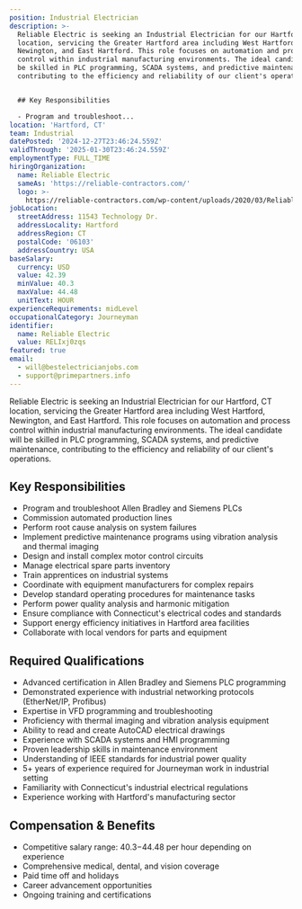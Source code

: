 ```yaml
---
position: Industrial Electrician
description: >-
  Reliable Electric is seeking an Industrial Electrician for our Hartford, CT
  location, servicing the Greater Hartford area including West Hartford,
  Newington, and East Hartford. This role focuses on automation and process
  control within industrial manufacturing environments. The ideal candidate will
  be skilled in PLC programming, SCADA systems, and predictive maintenance,
  contributing to the efficiency and reliability of our client's operations.


  ## Key Responsibilities

  - Program and troubleshoot...
location: 'Hartford, CT'
team: Industrial
datePosted: '2024-12-27T23:46:24.559Z'
validThrough: '2025-01-30T23:46:24.559Z'
employmentType: FULL_TIME
hiringOrganization:
  name: Reliable Electric
  sameAs: 'https://reliable-contractors.com/'
  logo: >-
    https://reliable-contractors.com/wp-content/uploads/2020/03/Reliable-Electric-Logo.jpg
jobLocation:
  streetAddress: 11543 Technology Dr.
  addressLocality: Hartford
  addressRegion: CT
  postalCode: '06103'
  addressCountry: USA
baseSalary:
  currency: USD
  value: 42.39
  minValue: 40.3
  maxValue: 44.48
  unitText: HOUR
experienceRequirements: midLevel
occupationalCategory: Journeyman
identifier:
  name: Reliable Electric
  value: RELIxj0zqs
featured: true
email:
  - will@bestelectricianjobs.com
  - support@primepartners.info
---
```




Reliable Electric is seeking an Industrial Electrician for our Hartford, CT location, servicing the Greater Hartford area including West Hartford, Newington, and East Hartford. This role focuses on automation and process control within industrial manufacturing environments. The ideal candidate will be skilled in PLC programming, SCADA systems, and predictive maintenance, contributing to the efficiency and reliability of our client's operations.

## Key Responsibilities
- Program and troubleshoot Allen Bradley and Siemens PLCs
- Commission automated production lines
- Perform root cause analysis on system failures
- Implement predictive maintenance programs using vibration analysis and thermal imaging
- Design and install complex motor control circuits
- Manage electrical spare parts inventory
- Train apprentices on industrial systems
- Coordinate with equipment manufacturers for complex repairs
- Develop standard operating procedures for maintenance tasks
- Perform power quality analysis and harmonic mitigation
- Ensure compliance with Connecticut's electrical codes and standards
- Support energy efficiency initiatives in Hartford area facilities
- Collaborate with local vendors for parts and equipment

## Required Qualifications
- Advanced certification in Allen Bradley and Siemens PLC programming
- Demonstrated experience with industrial networking protocols (EtherNet/IP, Profibus)
- Expertise in VFD programming and troubleshooting
- Proficiency with thermal imaging and vibration analysis equipment
- Ability to read and create AutoCAD electrical drawings
- Experience with SCADA systems and HMI programming
- Proven leadership skills in maintenance environment
- Understanding of IEEE standards for industrial power quality
- 5+ years of experience required for Journeyman work in industrial setting
- Familiarity with Connecticut's industrial electrical regulations
- Experience working with Hartford's manufacturing sector

## Compensation & Benefits
- Competitive salary range: $40.3-$44.48 per hour depending on experience
- Comprehensive medical, dental, and vision coverage
- Paid time off and holidays
- Career advancement opportunities
- Ongoing training and certifications
